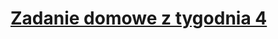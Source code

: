 # [Zadanie domowe z tygodnia 4](https://szkolachmury.pl/az-303-microsoft-azure-architect-technologies/tydzien-4-implement-cloud-infrastructure-monitoring/praca-domowa/)

